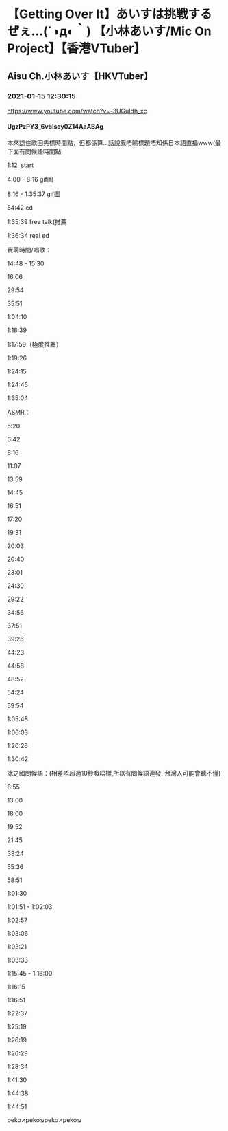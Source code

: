 # 【Getting Over It】あいすは挑戦するぜぇ…(´◑д◐｀) 【小林あいす/Mic On Project】【香港VTuber】
## Aisu Ch.小林あいす【HKVTuber】
### 2021-01-15 12:30:15
https://www.youtube.com/watch?v=-3UGuIdh_xc
#### UgzPzPY3_6vblsey0Z14AaABAg
本來諗住歌回先標時間點，但都係算…話說我唔睇標題唔知係日本語直播www(最下面有問候語時間點

1:12  start

4:00 - 8:16 gif圖

8:16 - 1:35:37 gif圖

54:42 ed

1:35:39 free talk(推薦

1:36:34 real ed

賣萌時間/唱歌：

14:48 - 15:30

16:06 

29:54

35:51

1:04:10

1:18:39

1:17:59（極度推薦）

1:19:26

1:24:15

1:24:45

1:35:04

ASMR：

5:20

6:42

8:16

11:07

13:59

14:45

16:51

17:20

19:31

20:03

20:40

23:01

24:30

29:22

34:56

37:51

39:26

44:23

44:58

48:52

54:24

59:54

1:05:48

1:06:03

1:20:26

1:30:42

冰之國問候語：(相差唔超過10秒嘅唔標,所以有問候語連發, 台灣人可能會聽不懂) 

8:55

13:00

18:00

19:52

21:45

33:24

55:36

58:51

1:01:30

1:01:51 - 1:02:03

1:02:57

1:03:06

1:03:21

1:03:33

1:15:45 - 1:16:00

1:16:15

1:16:51

1:22:37

1:25:19

1:26:19

1:26:29

1:28:34

1:41:30

1:44:38

1:44:51































































peko↗️peko↘️peko↗️peko↘️

